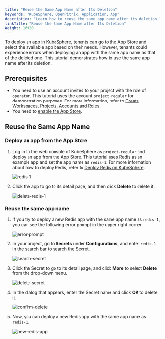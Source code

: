 ```yaml
---
title: "Reuse the Same App Name after Its Deletion"
keywords: "KubeSphere, OpenPitrix, Application, App"
description: "Learn how to reuse the same app name after its deletion."
linkTitle: "Reuse the Same App Name after Its Deletion"
Weight: 16920
---
```


To deploy an app in KubeSphere, tenants can go to the App Store and select the available app based on their needs. However, tenants could experience errors when deploying an app with the same app name as that of the deleted one. This tutorial demonstrates how to use the same app name after its deletion.

## Prerequisites

- You need to use an account invited to your project with the role of `operator`. This tutorial uses the account `project-regular` for demonstration purposes. For more information, refer to [Create Workspaces, Projects, Accounts and Roles](../../../quick-start/create-workspace-and-project/).
- You need to [enable the App Store](../../../pluggable-components/app-store/).

## Reuse the Same App Name

### Deploy an app from the App Store

1. Log in to the web console of KubeSphere as `project-regular` and deploy an app from the App Store. This tutorial uses Redis as an example app and set the app name as `redis-1`. For more information about how to deploy Redis, refer to [Deploy Redis on KubeSphere](../../../application-store/built-in-apps/redis-app/).

   ![redis-1](/images/docs/faq/applications/use-the-same-app-name-after-deletion/redis-1.PNG)

2. Click the app to go to its detail page, and then click **Delete** to delete it.

   ![delete-redis-1](/images/docs/faq/applications/use-the-same-app-name-after-deletion/delete-redis-1.PNG)

### Reuse the same app name

1. If you try to deploy a new Redis app with the same app name as `redis-1`, you can see the following error prompt in the upper right corner.

   ![error-prompt](/images/docs/faq/applications/use-the-same-app-name-after-deletion/error-prompt.PNG)

2. In your project, go to **Secrets** under **Configurations**, and enter `redis-1` in the search bar to search the Secret.

   ![search-secret](/images/docs/faq/applications/use-the-same-app-name-after-deletion/search-secret.PNG)

3. Click the Secret to go to its detail page, and click **More** to select **Delete** from the drop-down menu.

   ![delete-secret](/images/docs/faq/applications/use-the-same-app-name-after-deletion/delete-secret.PNG)

4. In the dialog that appears, enter the Secret name and click **OK** to delete it.

   ![confirm-delete](/images/docs/faq/applications/use-the-same-app-name-after-deletion/confirm-delete.PNG)

5. Now, you can deploy a new Redis app with the same app name as `redis-1`.

   ![new-redis-app](/images/docs/faq/applications/use-the-same-app-name-after-deletion/new-redis-app.PNG)
